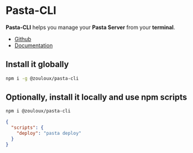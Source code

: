 # Pasta-CLI

**Pasta-CLI** helps you manage your **Pasta Server** from your **terminal**.

- [Github](https://github.com/zouloux/pasta)
- [Documentation](https://zouloux.github.io/pasta/)


## Install it globally

```bash
npm i -g @zouloux/pasta-cli
```

## Optionally, install it locally and use npm scripts

```bash
npm i @zouloux/pasta-cli
```

```json
{
  "scripts": {
	"deploy": "pasta deploy"
  }
}
```